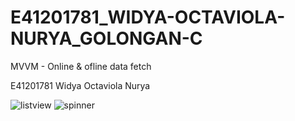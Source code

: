 # E41201781_WIDYA-OCTAVIOLA-NURYA_GOLONGAN-C
MVVM - Online &amp; ofline data fetch

E41201781
Widya Octaviola Nurya

![listview](https://user-images.githubusercontent.com/80468883/136489480-24e6bca7-d58b-4996-b3e5-8650c0decbd5.PNG)
![spinner](https://user-images.githubusercontent.com/80468883/136489485-64288fbb-e1a5-455e-bbc9-d74bd9cb9cae.PNG)
